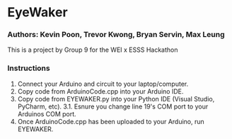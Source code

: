 <h1>EyeWaker</h1>
<h3>Authors: Kevin Poon, Trevor Kwong, Bryan Servin, Max Leung</h3>
This is a project by Group 9 for the WEI x ESSS Hackathon
<h3>Instructions</h3>



1. Connect your Arduino and circuit to your laptop/computer.
2. Copy code from ArduinoCode.cpp into your Arduino IDE.
3. Copy code from EYEWAKER.py into your Python IDE (Visual Studio, PyCharm, etc).
3.1. Esnure you change line 19's COM port to your Arduinos COM port.
4. Once ArduinoCode.cpp has been uploaded to your Arduino, run EYEWAKER. 
